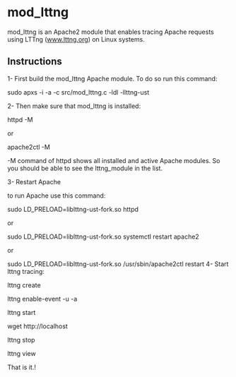 mod_lttng
==============

mod_lttng is an Apache2 module that enables tracing Apache requests using LTTng (www.lttng.org) on Linux systems. 


Instructions
------------

1- First build the mod_lttng Apache module. To do so run this command:

sudo apxs -i -a -c src/mod_lttng.c -ldl -llttng-ust

2- Then make sure that mod_lttng is installed:

httpd -M 

or 

apache2ctl -M

-M command of httpd shows all installed and active Apache modules. So you should be able to see the lttng_module in the list.

3- Restart Apache

to run Apache use this command:

sudo LD_PRELOAD=liblttng-ust-fork.so httpd

or

sudo LD_PRELOAD=liblttng-ust-fork.so systemctl restart apache2

or 

sudo LD_PRELOAD=liblttng-ust-fork.so /usr/sbin/apache2ctl restart
4- Start lttng tracing:

lttng create

lttng enable-event -u -a

lttng start

wget http://localhost

lttng stop

lttng view

That is it.!

